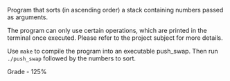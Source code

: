 Program that sorts (in ascending order) a stack containing numbers passed as arguments.

The program can only use certain operations, which are printed in the terminal once executed.
Please refer to the project subject for more details.

Use `make` to compile the program into an executable push_swap.
Then run `./push_swap` followed by the numbers to sort.

Grade - 125%
